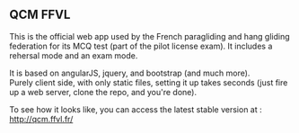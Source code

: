 QCM FFVL
--------

This is the official web app used by the French paragliding and hang gliding federation for its MCQ test (part of the pilot license exam).
It includes a rehersal mode and an exam mode.

It is based on angularJS, jquery, and bootstrap (and much more).  
Purely client side, with only static files, setting it up takes seconds (just fire up a web server, clone the repo, and you're done).

To see how it looks like, you can access the latest stable version at : http://qcm.ffvl.fr/
